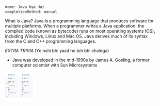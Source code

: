 ```ngMeta
name: Java Kya Hai
completionMethod: manual
```

What is Java?
Java is a programming language that produces software for multiple platforms. When a programmer writes a Java application, the compiled code (known as bytecode) runs on most operating systems (OS), including Windows, Linux and Mac OS. Java derives much of its syntax from the C and C++ programming languages.

*EXTRA TRIVIA* (Ye nahi bhi yaad ho toh bhi chalega)
- Java was developed in the mid-1990s by James A. Gosling, a former computer scientist with Sun Microsystems

<img src="all_charts/abc.png"
     alt="Markdown Monster icon"
     width = "100px" height = "100px" />